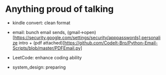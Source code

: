 # Anything proud of talking

- kindle convert: clean format

- email: bunch email sends,
(gmail->open)[https://security.google.com/settings/security/apppasswords],personalize intro + (pdf attached)[https://github.com/CodeIt-Bro/Python-Email-Scripts/blob/master/PDFEmail.py]


- LeetCode: enhance coding ability

- system_design: preparing

